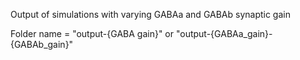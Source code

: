 Output of simulations with varying GABAa and GABAb synaptic gain

Folder name = "output-{GABA gain}" or "output-{GABAa_gain}-{GABAb_gain}"
